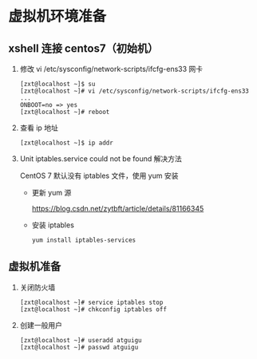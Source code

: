 # 虚拟机环境准备

## xshell 连接 centos7（初始机）

1. 修改 vi /etc/sysconfig/network-scripts/ifcfg-ens33 网卡

   ```
   [zxt@localhost ~]$ su
   [zxt@localhost ~]# vi /etc/sysconfig/network-scripts/ifcfg-ens33
   ...
   ONBOOT=no => yes
   [zxt@localhost ~]# reboot
   ```

2. 查看 ip 地址

   ```
   [zxt@localhost ~]$ ip addr
   ```

3. Unit iptables.service could not be found 解决方法

   CentOS 7 默认没有 iptables 文件，使用 yum 安装

   + 更新 yum 源

     https://blog.csdn.net/zytbft/article/details/81166345

   + 安装 iptables

     ```
     yum install iptables-services
     ```

## 虚拟机准备

1. 关闭防火墙

   ```
   [zxt@localhost ~]# service iptables stop
   [zxt@localhost ~]# chkconfig iptables off
   ```

2. 创建一般用户

   ```
   [zxt@localhost ~]# useradd atguigu
   [zxt@localhost ~]# passwd atguigu
   ```

   

